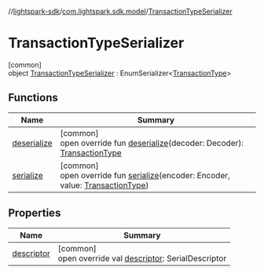 //[lightspark-sdk](../../../index.md)/[com.lightspark.sdk.model](../index.md)/[TransactionTypeSerializer](index.md)

# TransactionTypeSerializer

[common]\
object [TransactionTypeSerializer](index.md) : EnumSerializer&lt;[TransactionType](../-transaction-type/index.md)&gt;

## Functions

| Name | Summary |
|---|---|
| [deserialize](../-withdrawal-request-status-serializer/index.md#-119773072%2FFunctions%2F-962664521) | [common]<br>open override fun [deserialize](../-withdrawal-request-status-serializer/index.md#-119773072%2FFunctions%2F-962664521)(decoder: Decoder): [TransactionType](../-transaction-type/index.md) |
| [serialize](index.md#-739091613%2FFunctions%2F-962664521) | [common]<br>open override fun [serialize](index.md#-739091613%2FFunctions%2F-962664521)(encoder: Encoder, value: [TransactionType](../-transaction-type/index.md)) |

## Properties

| Name | Summary |
|---|---|
| [descriptor](../-withdrawal-request-status-serializer/index.md#-54158242%2FProperties%2F-962664521) | [common]<br>open override val [descriptor](../-withdrawal-request-status-serializer/index.md#-54158242%2FProperties%2F-962664521): SerialDescriptor |
